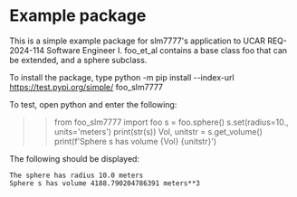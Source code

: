 # Example package

This is a simple example package for slm7777's application to UCAR REQ-2024-114 Software Engineer I.
foo_et_al contains a base class foo that can be extended, and a sphere subclass. 

To install the package, type
python -m pip install --index-url https://test.pypi.org/simple/ foo_slm7777

To test, open python and enter the following:

>> from foo_slm7777 import foo
>> s = foo.sphere()
>> s.set(radius=10., units='meters')
>> print(str(s))
>> Vol, unitstr = s.get_volume()
>> print(f'Sphere s has volume {Vol} {unitstr}')

The following should be displayed:

    The sphere has radius 10.0 meters
    Sphere s has volume 4188.790204786391 meters**3
